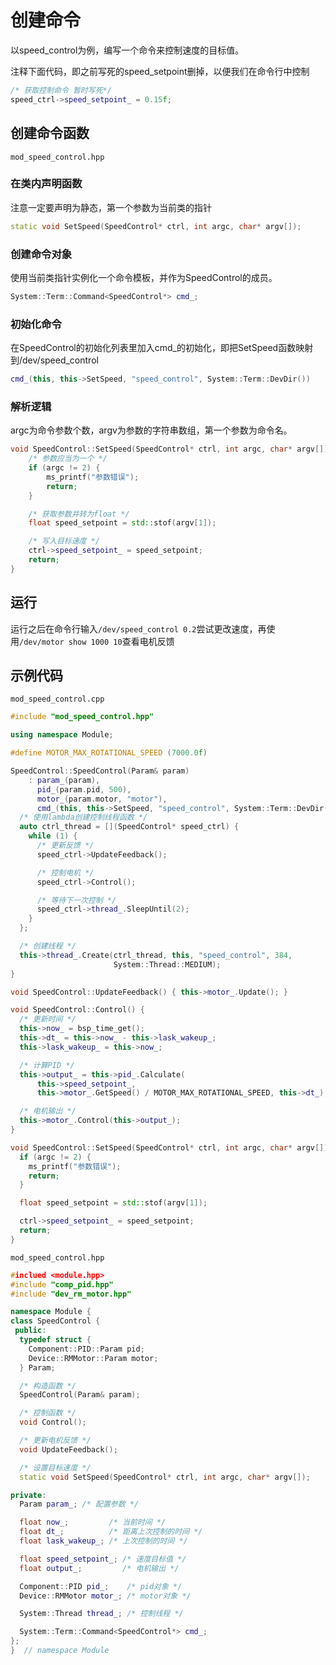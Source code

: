 # 创建命令

以speed_control为例，编写一个命令来控制速度的目标值。

注释下面代码，即之前写死的speed_setpoint删掉，以便我们在命令行中控制

```cpp
/* 获取控制命令 暂时写死*/
speed_ctrl->speed_setpoint_ = 0.15f;
```

## 创建命令函数

 `mod_speed_control.hpp`

### 在类内声明函数

注意一定要声明为静态，第一个参数为当前类的指针

```cpp
static void SetSpeed(SpeedControl* ctrl, int argc, char* argv[]);
```

### 创建命令对象

使用当前类指针实例化一个命令模板，并作为SpeedControl的成员。

```cpp
System::Term::Command<SpeedControl*> cmd_;
```

### 初始化命令

在SpeedControl的初始化列表里加入cmd_的初始化，即把SetSpeed函数映射到/dev/speed_control

```cpp
cmd_(this, this->SetSpeed, "speed_control", System::Term::DevDir())
```

### 解析逻辑

argc为命令参数个数，argv为参数的字符串数组，第一个参数为命令名。

```cpp
void SpeedControl::SetSpeed(SpeedControl* ctrl, int argc, char* argv[]) {
    /* 参数应当为一个 */
    if (argc != 2) {
        ms_printf("参数错误");
        return;
    }

    /* 获取参数并转为float */
    float speed_setpoint = std::stof(argv[1]);

    /* 写入目标速度 */
    ctrl->speed_setpoint_ = speed_setpoint;
    return;
}
```

## 运行

运行之后在命令行输入`/dev/speed_control 0.2`尝试更改速度，再使用`/dev/motor show 1000 10`查看电机反馈

## 示例代码

`mod_speed_control.cpp`

```cpp
#include "mod_speed_control.hpp"

using namespace Module;

#define MOTOR_MAX_ROTATIONAL_SPEED (7000.0f)

SpeedControl::SpeedControl(Param& param)
    : param_(param),
      pid_(param.pid, 500),
      motor_(param.motor, "motor"),
      cmd_(this, this->SetSpeed, "speed_control", System::Term::DevDir()) {
  /* 使用lambda创建控制线程函数 */
  auto ctrl_thread = [](SpeedControl* speed_ctrl) {
    while (1) {
      /* 更新反馈 */
      speed_ctrl->UpdateFeedback();

      /* 控制电机 */
      speed_ctrl->Control();

      /* 等待下一次控制 */
      speed_ctrl->thread_.SleepUntil(2);
    }
  };

  /* 创建线程 */
  this->thread_.Create(ctrl_thread, this, "speed_control", 384,
                       System::Thread::MEDIUM);
}

void SpeedControl::UpdateFeedback() { this->motor_.Update(); }

void SpeedControl::Control() {
  /* 更新时间 */
  this->now_ = bsp_time_get();
  this->dt_ = this->now_ - this->lask_wakeup_;
  this->lask_wakeup_ = this->now_;

  /* 计算PID */
  this->output_ = this->pid_.Calculate(
      this->speed_setpoint_,
      this->motor_.GetSpeed() / MOTOR_MAX_ROTATIONAL_SPEED, this->dt_);

  /* 电机输出 */
  this->motor_.Control(this->output_);
}

void SpeedControl::SetSpeed(SpeedControl* ctrl, int argc, char* argv[]) {
  if (argc != 2) {
    ms_printf("参数错误");
    return;
  }

  float speed_setpoint = std::stof(argv[1]);

  ctrl->speed_setpoint_ = speed_setpoint;
  return;
}

```

`mod_speed_control.hpp`

```cpp
#inclued <module.hpp>
#include "comp_pid.hpp"
#include "dev_rm_motor.hpp"

namespace Module {
class SpeedControl {
 public:
  typedef struct {
    Component::PID::Param pid;
    Device::RMMotor::Param motor;
  } Param;

  /* 构造函数 */
  SpeedControl(Param& param);

  /* 控制函数 */
  void Control();

  /* 更新电机反馈 */
  void UpdateFeedback();

  /* 设置目标速度 */
  static void SetSpeed(SpeedControl* ctrl, int argc, char* argv[]);

private:
  Param param_; /* 配置参数 */

  float now_;         /* 当前时间 */
  float dt_;          /* 距离上次控制的时间 */
  float lask_wakeup_; /* 上次控制的时间 */

  float speed_setpoint_; /* 速度目标值 */
  float output_;         /* 电机输出 */

  Component::PID pid_;    /* pid对象 */
  Device::RMMotor motor_; /* motor对象 */

  System::Thread thread_; /* 控制线程 */

  System::Term::Command<SpeedControl*> cmd_;
};
}  // namespace Module

```
